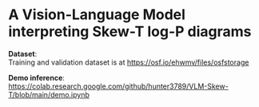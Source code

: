 # A Vision-Language Model interpreting Skew-T log-P diagrams

**Dataset**:  
Training and validation dataset is at https://osf.io/ehwmv/files/osfstorage  

**Demo inference**:  
https://colab.research.google.com/github/hunter3789/VLM-Skew-T/blob/main/demo.ipynb
  
